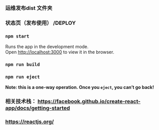 

### 运维发布dist 文件夹
### 状态页（发布使用） /DEPLOY
### `npm start`

Runs the app in the development mode.<br>
Open [http://localhost:3000](http://localhost:3000) to view it in the browser.

### `npm run build`

### `npm run eject`

**Note: this is a one-way operation. Once you `eject`, you can’t go back!**

### 相关技术栈： https://facebook.github.io/create-react-app/docs/getting-started
### https://reactjs.org/
